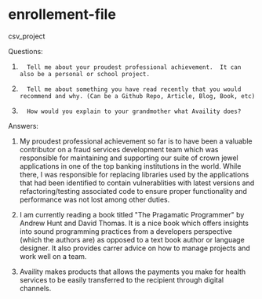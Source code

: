 # enrollement-file
csv_project


Questions:
1.       Tell me about your proudest professional achievement.  It can also be a personal or school project. 
2.       Tell me about something you have read recently that you would recommend and why. (Can be a Github Repo, Article, Blog, Book, etc)
3.       How would you explain to your grandmother what Availity does?


Answers:
1.  My proudest professional achievement so far is to have been a valuable contributor on a fraud services development team which was responsible for 
    maintaining and supporting our suite of crown jewel applications in one of the top banking institutions in the world. While there, I was responsible 
    for replacing libraries used by the applications that had been identified to contain vulnerablities with latest versions and refactoring/testing 
    associated code to ensure proper functionality and performance was not lost among other duties.
    
2.  I am currently reading a book titled "The Pragamatic Programmer" by Andrew Hunt and David Thomas. It is a nice book which offers insights into sound
    programming practices from a developers perspective (which the authors are) as opposed to a text book author or language designer. It also provides 
    carrer advice on how to manage projects and work well on a team.
    
3.  Availity makes products that allows the payments you make for health services to be easily transferred to the recipient through digital channels.
